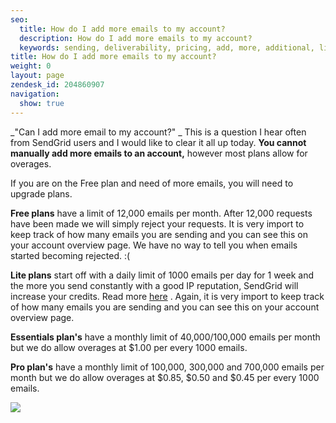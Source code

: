 ```yaml
---
seo:
  title: How do I add more emails to my account?
  description: How do I add more emails to my account?
  keywords: sending, deliverability, pricing, add, more, additional, limits, credits, overage, emails, mail
title: How do I add more emails to my account?
weight: 0
layout: page
zendesk_id: 204860907
navigation:
  show: true
---
```


_"Can I add more email to my account?" _ This is a question I hear often from SendGrid users and I would like to clear it all up today. **You cannot manually add more emails to an account,**  however most plans allow for overages.

If you are on the Free plan and need of more emails, you will need to upgrade plans.

**Free plans** have a limit of 12,000 emails per month. After 12,000 requests have been made we will simply reject your requests. It is very import to keep track of how many emails you are sending and you can see this on your account overview page. We have no way to tell you when emails started becoming rejected. :(

**Lite plans** start off with a daily limit of 1000 emails per day for 1 week and the more you send constantly with a good IP reputation, SendGrid will increase your credits. Read more [here](https://sendgrid.com/docs/User_Guide/sending_practices.html) . Again, it is very import to keep track of how many emails you are sending and you can see this on your account overview page.

**Essentials plan's**  have a monthly limit of 40,000/100,000 emails per month but we do allow overages at $1.00 per every 1000 emails.

**Pro plan's**  have a monthly limit of 100,000, 300,000 and 700,000 emails per month but we do allow overages at $0.85, $0.50 and $0.45 per every 1000 emails.



![]({{root_url}}/images/Screen_Shot_2015-05-26_at_12.21.47_PM.png)
